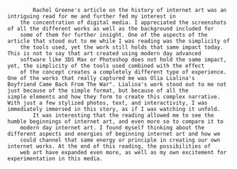 			Rachel Greene's article on the history of internet art was an intriguing read for me and further fed my interest in
		the concentration of digital media. I appreciated the screenshots of all the different works as well as the background included for 
		some of them for further insight. One of the aspects of the article that stood out to me while I was reading was the simplicity of 
		the tools used, yet the work still holds that same impact today. This is not to say that art created using modern day advanced 
		software like 3DS Max or Photoshop does not hold the same impact, yet, the simplicity of the tools used combined with the effect 
		of the concept creates a completely different type of experience. One of the works that really captured me was Olia Lialina's			Boyfriend Came Back From The War". Lialina's work stood out to me not just because of the simple format, but because of all the 		simple elements and how they form to create this complex narrative. With just a few stylized photos, text, and interactivity, I was 		immediately immersed in this story, as if I was watching it unfold. 
			It was interesting that the reading allowed me to see the humble beginnings of internet art, and even more so to compare it to 
		modern day internet art. I found myself thinking about the different aspects and energies of beginning internet art and how we 	
		could channel that same energy or principle in creating our own internet works. At the end of this reading, the possibilities of 
		web art have expanded even more, as well as my own excitement for experimentation in this media. 
